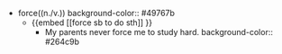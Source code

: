 - force((n./v.))
  background-color:: #49767b
	- {{embed [[force sb to do sth]] }}
		- My parents never force me to study hard.
		  background-color:: #264c9b
